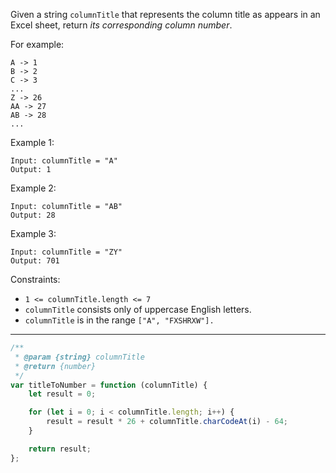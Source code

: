 Given a string `columnTitle` that represents the column title as appears in an Excel sheet, return _its corresponding column number_.

For example:

```
A -> 1
B -> 2
C -> 3
...
Z -> 26
AA -> 27
AB -> 28
...
```

Example 1:

```
Input: columnTitle = "A"
Output: 1
```

Example 2:

```
Input: columnTitle = "AB"
Output: 28
```

Example 3:

```
Input: columnTitle = "ZY"
Output: 701
```

Constraints:

-   `1 <= columnTitle.length <= 7`
-   `columnTitle` consists only of uppercase English letters.
-   `columnTitle` is in the range `["A", "FXSHRXW"].`

---

```js
/**
 * @param {string} columnTitle
 * @return {number}
 */
var titleToNumber = function (columnTitle) {
    let result = 0;

    for (let i = 0; i < columnTitle.length; i++) {
        result = result * 26 + columnTitle.charCodeAt(i) - 64;
    }

    return result;
};
```
